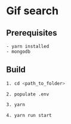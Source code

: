 # Gif search

## Prerequisites
    - yarn installed
    - mongodb 
    
## Build 
```bash
1. cd <path_to_folder>
```
```
2. populate .env
```
```bash
3. yarn
```
```bash
4. yarn run start
```
